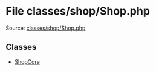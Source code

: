 File classes/shop/Shop.php
=========

Source: [classes/shop/Shop.php](https://github.com/PrestaShop/PrestaShop/blob/1.5.1.0/classes/shop/Shop.php)


Classes
-------

* [ShopCore](class.ShopCore.md)

